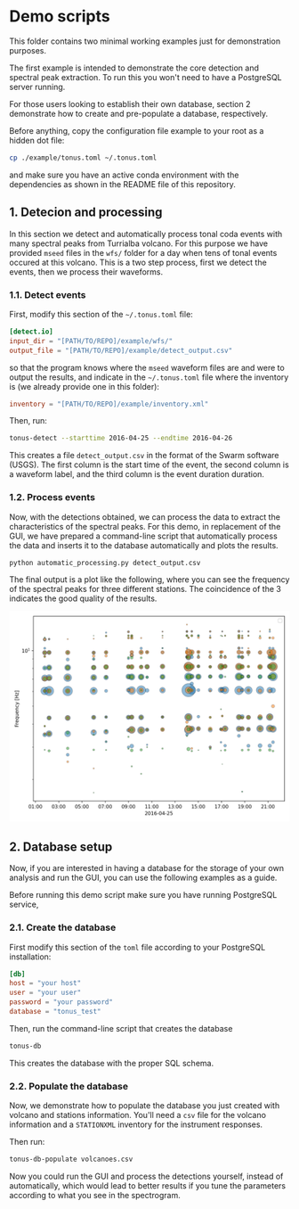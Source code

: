 # Demo scripts

This folder contains two minimal working examples just for demonstration purposes.

The first example is intended to demonstrate the core detection and spectral peak extraction.
To run this you won't need to have a PostgreSQL server running.

For those users looking to establish their own database, section 2 demonstrate how to create and pre-populate a database, respectively.

Before anything, copy the configuration file example to your root as a hidden dot file:
```bash
cp ./example/tonus.toml ~/.tonus.toml

```
and make sure you have an active conda environment with the dependencies as shown in the README file of this repository.

## 1. Detecion and processing

In this section we detect and automatically process tonal coda events with many spectral peaks from Turrialba volcano.
For this purpose we have provided `mseed` files in the `wfs/` folder for a day when tens of tonal events occured at this volcano.
This is a two step process, first we detect the events, then we process their waveforms.

### 1.1. Detect events

First, modify this section of the `~/.tonus.toml` file:
```toml
[detect.io]
input_dir = "[PATH/TO/REPO]/example/wfs/"
output_file = "[PATH/TO/REPO]/example/detect_output.csv"
```
so that the program knows where the `mseed` waveform files are and were to output the results, 
and indicate in the `~/.tonus.toml` file where the inventory is (we already provide one in this folder):
```toml
inventory = "[PATH/TO/REPO]/example/inventory.xml"
```
Then, run:
```bash
tonus-detect --starttime 2016-04-25 --endtime 2016-04-26
```
This creates a file `detect_output.csv` in the format of the Swarm software (USGS).
The first column is the start time of the event, the second column is a waveform label, and the third column is the event duration duration.

### 1.2. Process events

Now, with the detections obtained, we can process the data to extract the characteristics of the spectral peaks.
For this demo, in replacement of the GUI, we have prepared a command-line script that automatically process the data and inserts it to the database automatically and plots the results.

```bash
python automatic_processing.py detect_output.csv
```

The final output is a plot like the following, where you can see the frequency of the spectral peaks for three different stations.
The coincidence of the 3 indicates the good quality of the results.

![tonus processing results](./results.png)

## 2. Database setup

Now, if you are interested in having a database for the storage of your own analysis and run the GUI, you can use the following examples as a guide.

Before running this demo script make sure you have running PostgreSQL service,

### 2.1. Create the database

First modify this section of the `toml` file according to your PostgreSQL installation:

```toml
[db]
host = "your host"
user = "your user"
password = "your password"
database = "tonus_test"
```

Then, run the command-line script that creates the database

```bash
tonus-db
```

This creates the database with the proper SQL schema.

### 2.2. Populate the database

Now, we demonstrate how to populate the database you just created with volcano and stations information.
You'll need a `csv` file for the volcano information and a `STATIONXML` inventory for the instrument responses.

Then run:

```bash
tonus-db-populate volcanoes.csv
```

Now you could run the GUI and process the detections yourself, instead of automatically, which would lead to better results if you tune the parameters according to what you see in the spectrogram.
